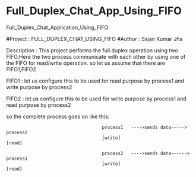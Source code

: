 # Full_Duplex_Chat_App_Using_FIFO
Full_Duplex_Chat_Application_Using_FIFO

#Project : FULL_DUPLEX_CHAT_USING_FIFO
                                          #Author : Sajan Kumar Jha

Description : This project performs the full duplex operation using two FIFO.Here the two process communicate with each other by using one of the FIFO for read/write operation.
so let us assume that there are FIFO1,FIFO2

FIFO1 : let us configure this to be used for read purpose by process1 and write purpose by process2

FIFO2 : let us configure this to be used for write purpose by process1 and read purpose by process2

so the complete process goes on like this:
                                        
                                        process1   ---->sends data-----> process2
                                        [write]                          [read]
                                        
                                        process2   ---->sends data------> process1
                                        [write]                            [read]
